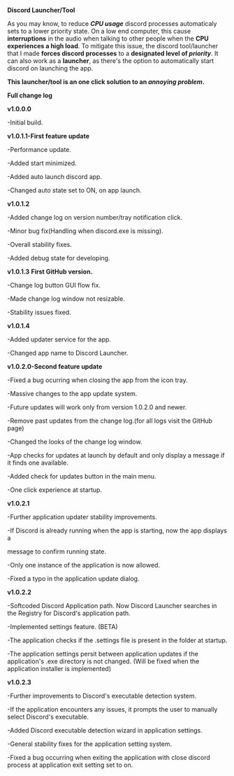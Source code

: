 **Discord Launcher/Tool**

As you may know, to reduce **_CPU usage_** discord processes automaticaly sets to a lower priority state. On a low end computer, this cause **interruptions** in the audio when talking to other people when the **CPU experiences a high load**. To mitigate this issue, the discord tool/launcher that I made **forces discord processes** to a **designated level of _priority_**. It can also work as a **launcher**, as there's the option to automatically start discord on launching the app.


**This launcher/tool is an one click solution to an _annoying problem_.**


**Full change log**

**v1.0.0.0**

-Initial build.

**v1.0.1.1-First feature update**

-Performance update.

-Added start minimized.

-Added auto launch discord app.

-Changed auto state set to ON, on app launch.

**v1.0.1.2**

-Added change log on version number/tray notification click.

-Minor bug fix(Handling when discord.exe is missing).

-Overall stability fixes.

-Added debug state for developing.

**v1.0.1.3** **First GitHub version.**

-Change log button GUI flow fix.

-Made change log window not resizable.

-Stability issues fixed.

**v1.0.1.4**

-Added updater service for the app.

-Changed app name to Discord Launcher.

**v1.0.2.0-Second feature update**

-Fixed a bug ocurring when closing the app from the icon tray.

-Massive changes to the app update system.

-Future updates will work only from version 1.0.2.0 and newer.

-Remove past updates from the change log.(for all logs visit the GitHub page) 

-Changed the looks of the change log window.

-App checks for updates at launch by default and only display a message if
it finds one available.

-Added check for updates button in the main menu.

-One click experience at startup.

**v1.0.2.1**

-Further application updater stability improvements.

-If Discord is already running when the app is starting, now the app displays a

message to confirm running state.

-Only one instance of the application is now allowed.

-Fixed a typo in the application update dialog.

**v1.0.2.2**

-Softcoded Discord Application path. Now Discord Launcher searches in 
the Registry for Discord's application path.

-Implemented settings feature. (BETA)

-The application checks if the .settings file is present in the folder at startup.

-The application settings persit between application updates if the application's
.exe directory is not changed. (Will be fixed when the application installer is 
implemented)

**v1.0.2.3**

-Further improvements to Discord's executable detection system.

-If the application encounters any issues, it prompts the user to 
manually select Discord's executable.

-Added Discord executable detection wizard in application settings.

-General stability fixes for the application setting system.

-Fixed a bug occurring when exiting the application with close discord process at 
application exit setting set to on.
